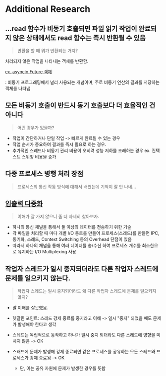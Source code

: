 # Additional Research

## ...read 함수가 비동기 호출되면 파일 읽기 작업이 완료되지 않은 상태에서도 read 함수는 즉시 반환될 수 있음

> 반환을 할 때 뭐가 반환되는 거지?

처리되지 않은 작업을 나타내는 객체를 반환함.

<a href="https://tech.buzzvil.com/blog/asyncio-no-2-future/">ex. asyncio.Future 객체</a>

: 비동기 프로그래밍에서 널리 사용되는 개념이며, 주로 비동기 연산의 결과를 저장하는 객체를 나타냄

## 모든 비동기 호출이 반드시 동기 호출보다 더 효율적인 건 아니다

> 어떤 경우가 있을까?

- 작업이 간단하거나 단일 작업 -> 빠르게 완료될 수 있는 경우
- 작업 순서가 중요하여 결과를 즉시 필요로 하는 경우.
- 추가적인 스레드나 비동기 관리 비용이 오히려 성능 저하를 초래하는 경우 ex. 컨텍스트 스위칭 비용을 증가

## 다중 프로세스 병행 처리 장점

> 프로세스의 통신 작동 방식에 대해서 배웠는데 기억이 잘 안 나네...

## <a href="https://velog.io/@kafkaaaa/IO-Multiplexing-%EC%9E%85%EC%B6%9C%EB%A0%A5-%EB%8B%A4%EC%A4%91%ED%99%94">입출력 다중화</a>

> 이해가 잘 가지 않으니 좀 더 자세히 찾아보자.

- 하나의 통신 채널을 통해서 둘 이상의 데이터를 전송하기 위한 기술
- 각 파일을 처리할 때 마다 개별 I/O 통로를 만들어 프로세스(스레드)를 만들면 IPC, 동기화, 스레드, Context Switching 등의 Overhead 단점이 있음
- 따라서 하나의 채널을 통해 여러 데이터를 송/수신 하여 프로세스 개수를 최소한으로 유지하는 I/O Multiplexing 사용



## 작업자 스레드가 일시 중지되더라도 다른 작업자 스레드에 문제를 일으키지 않는다.

> 작업자 스레드는 일시 중지되더라도 왜 다른 작업자 스레드에 문제를 일으키지 않지?

- 말 이해를 잘못했음.
- 헷갈린 포인트: 스레드 강제 종료를 중지라고 이해 -> 일시 "중지" 되었을 때도 문제가 발생해야 한다고 생각

- 스레드는 독립적으로 동작하고 하나가 일시 중지 되더라도 다른 스레드에 영향을 미치지 않음 -> OK
- 스래드에 문제가 발생해 강제 종료되면 같은 프로세스를 공유하는 모든 스레드와 프로세스가 강제 종료됨 -> OK
  - 단, 이는 공유 자원에 문제가 발생한 경우를 뜻함

